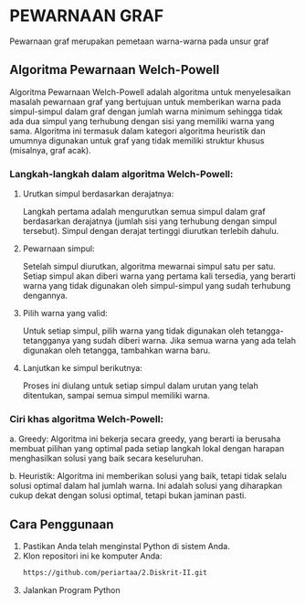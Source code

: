 # PEWARNAAN GRAF
Pewarnaan graf merupakan pemetaan warna-warna pada unsur graf

##  Algoritma Pewarnaan Welch-Powell
Algoritma Pewarnaan Welch-Powell adalah algoritma untuk menyelesaikan masalah pewarnaan graf yang bertujuan untuk memberikan warna pada simpul-simpul dalam graf dengan jumlah warna minimum sehingga tidak ada dua simpul yang terhubung dengan sisi yang memiliki warna yang sama. Algoritma ini termasuk dalam kategori algoritma heuristik dan umumnya digunakan untuk graf yang tidak memiliki struktur khusus (misalnya, graf acak).

### Langkah-langkah dalam algoritma Welch-Powell:
1. Urutkan simpul berdasarkan derajatnya:

   Langkah pertama adalah mengurutkan semua simpul dalam graf berdasarkan derajatnya (jumlah sisi yang terhubung dengan simpul tersebut). Simpul dengan derajat tertinggi diurutkan terlebih dahulu.

2. Pewarnaan simpul:

   Setelah simpul diurutkan, algoritma mewarnai simpul satu per satu. Setiap simpul akan diberi warna yang pertama kali tersedia, yang berarti warna yang tidak digunakan oleh simpul-simpul yang sudah terhubung dengannya.

3. Pilih warna yang valid:

   Untuk setiap simpul, pilih warna yang tidak digunakan oleh tetangga-tetangganya yang sudah diberi warna. Jika semua warna yang ada telah digunakan oleh tetangga, tambahkan warna baru.

4. Lanjutkan ke simpul berikutnya:

   Proses ini diulang untuk setiap simpul dalam urutan yang telah ditentukan, sampai semua simpul memiliki warna.

### Ciri khas algoritma Welch-Powell:
a. Greedy: Algoritma ini bekerja secara greedy, yang berarti ia berusaha membuat pilihan yang optimal pada setiap langkah lokal dengan harapan menghasilkan solusi yang baik secara keseluruhan.

b. Heuristik: Algoritma ini memberikan solusi yang baik, tetapi tidak selalu solusi optimal dalam hal jumlah warna. Ini adalah solusi yang diharapkan cukup dekat dengan solusi optimal, tetapi bukan jaminan pasti.


## Cara Penggunaan 
1. Pastikan Anda telah menginstal Python di sistem Anda.
2. Klon repositori ini ke komputer Anda:
   ``` Bash
   https://github.com/periartaa/2.Diskrit-II.git
   ```
3. Jalankan Program Python
